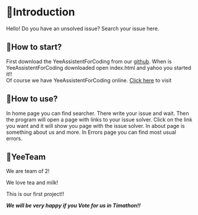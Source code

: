 
# 🦖Introduction
   Hello! Do you have an unsolved issue? Search your issue here.
   
## 🦕How to start?
   First download the YeeAssistentForCoding from our [github](https://github.com/yeesaurus/yeeassistentforcoding).
   When is YeeAssistentForCoding downloaded open index.html and yahoo you started it!!   
   Of course we have YeeAssistentForCoding online. [Click here](https://yeesaurus.github.io/yeeassistentforcoding/) to visit
   
## 🦕How to use?
  In home page you can find searcher. There write your issue and wait. Then the program will open a page with links to your issue solver. Click on the link you want and it will     show you page with the issue solver. In about page is something about us and more. In Errors page you can find most usual errors.

## 🦕YeeTeam
   We are team of 2!
   
   We love tea and milk!
   
   This is our first project!!
   
   ***We will be very happy if you Vote for us in Timathon!!***
